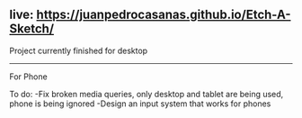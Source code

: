 live: https://juanpedrocasanas.github.io/Etch-A-Sketch/
--------------
Project currently finished for desktop


---------------------------------------
For Phone

To do:
-Fix broken media queries, only desktop and tablet are being used, phone is being ignored
-Design an input system that works for phones
